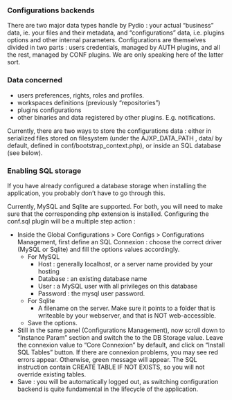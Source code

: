 ### Configurations backends
There are two major data types handle by Pydio : your actual “business” data, ie. your files and their metadata, and “configurations” data, i.e. plugins options and other internal parameters. Configurations are themselves divided in two parts : users credentials, managed by AUTH plugins, and all the rest, managed by CONF plugins. We are only speaking here of the latter sort.

### Data concerned
+ users preferences, rights, roles and profiles.
+ workspaces definitions (previously “repositories”)
+ plugins configurations
+ other binaries and data registered by other plugins. E.g. notifications.

Currently, there are two ways to store the configurations data : either in serialized files stored on filesystem (under the AJXP_DATA_PATH , data/ by default, defined in conf/bootstrap_context.php), or inside an SQL database (see below).

### Enabling SQL storage
If you have already configured a database storage when installing the application, you probably don’t have to go through this.

Currently, MySQL and Sqlite are supported. For both, you will need to make sure that the corresponding php extension is installed. Configuring the conf.sql plugin will be a multiple step action :

+ Inside the Global Configurations > Core Configs > Configurations Management, first define an SQL Connexion : choose the correct driver (MySQL or Sqlite) and fill the options values accordingly.
    - For MySQL
        * Host : generally localhost, or a server name provided by your hosting
        * Database : an existing database name
        * User : a MySQL user with all privileges on this database
        * Password : the mysql user password.
    - For Sqlite
        * A filename on the server. Make sure it points to a folder that is writeable by your webserver, and that is NOT web-accessible.
    - Save the options.
+ Still in the same panel (Configurations Management), now scroll down to “Instance Param” section and switch the to the DB Storage value. Leave the connexion value to “Core Connexion” by default, and click on “Install SQL Tables” button. If there are connexion problems, you may see red errors appear. Otherwise, green message will appear. The SQL instruction contain CREATE TABLE IF NOT EXISTS, so you will not override existing tables.
+ Save : you will be automatically logged out, as switching configuration backend is quite fundamental in the lifecycle of the application.
